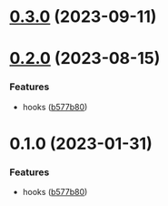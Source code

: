 # [0.3.0](https://github.com/SepVeneto/miniprogram-design/compare/hooks@0.3.0...hooks@0.3.0) (2023-09-11)



# [0.2.0](https://github.com/SepVeneto/miniprogram-design/compare/hooks@0.1.0...hooks@0.2.0) (2023-08-15)


### Features

* hooks ([b577b80](https://github.com/SepVeneto/miniprogram-design/commit/b577b8086e9919779b606f3b421219e28d2fe330))



# 0.1.0 (2023-01-31)


### Features

* hooks ([b577b80](https://github.com/SepVeneto/miniprogram-design/commit/b577b8086e9919779b606f3b421219e28d2fe330))



